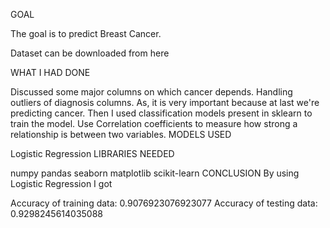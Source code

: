 GOAL

The goal is to predict Breast Cancer.

Dataset can be downloaded from here

WHAT I HAD DONE

Discussed some major columns on which cancer depends.
Handling outliers of diagnosis columns. As, it is very important because at last we're predicting cancer.
Then I used classification models present in sklearn to train the model.
Use Correlation coefficients to measure how strong a relationship is between two variables.
MODELS USED

Logistic Regression
LIBRARIES NEEDED

numpy
pandas
seaborn
matplotlib
scikit-learn
CONCLUSION By using Logistic Regression I got

   Accuracy of training data: 0.9076923076923077
   Accuracy of testing data: 0.9298245614035088
